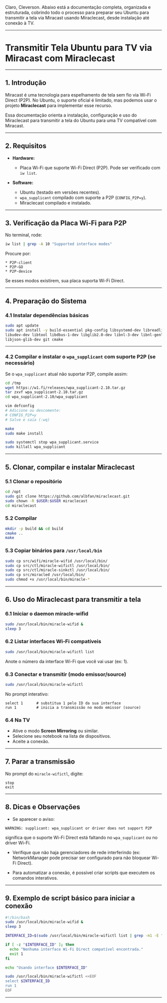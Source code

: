 Claro, Cleverson. Abaixo está a documentação completa, organizada e estruturada, cobrindo todo o processo para preparar seu Ubuntu para transmitir a tela via Miracast usando Miraclecast, desde instalação até conexão à TV.

---

# Transmitir Tela Ubuntu para TV via Miracast com Miraclecast

---

## 1. Introdução

Miracast é uma tecnologia para espelhamento de tela sem fio via Wi-Fi Direct (P2P). No Ubuntu, o suporte oficial é limitado, mas podemos usar o projeto **Miraclecast** para implementar esse recurso.

Essa documentação orienta a instalação, configuração e uso do Miraclecast para transmitir a tela do Ubuntu para uma TV compatível com Miracast.

---

## 2. Requisitos

* **Hardware:**

  * Placa Wi-Fi que suporte Wi-Fi Direct (P2P). Pode ser verificado com `iw list`.
* **Software:**

  * Ubuntu (testado em versões recentes).
  * `wpa_supplicant` compilado com suporte a P2P (`CONFIG_P2P=y`).
  * Miraclecast compilado e instalado.

---

## 3. Verificação da Placa Wi-Fi para P2P

No terminal, rode:

```bash
iw list | grep -A 10 "Supported interface modes"
```

Procure por:

```
* P2P-client
* P2P-GO
* P2P-device
```

Se esses modos existirem, sua placa suporta Wi-Fi Direct.

---

## 4. Preparação do Sistema

### 4.1 Instalar dependências básicas

```bash
sudo apt update
sudo apt install -y build-essential pkg-config libsystemd-dev libreadline-dev \
libudev-dev libtool libdbus-1-dev libglib2.0-dev libnl-3-dev libnl-genl-3-dev \
libjson-glib-dev git cmake
```

---

### 4.2 Compilar e instalar o `wpa_supplicant` com suporte P2P (se necessário)

Se o `wpa_supplicant` atual não suportar P2P, compile assim:

```bash
cd /tmp
wget https://w1.fi/releases/wpa_supplicant-2.10.tar.gz
tar zxvf wpa_supplicant-2.10.tar.gz
cd wpa_supplicant-2.10/wpa_supplicant

vim defconfig
# Adicione ou descomente:
# CONFIG_P2P=y
# Salve e saia (:wq)

make
sudo make install

sudo systemctl stop wpa_supplicant.service
sudo killall wpa_supplicant
```

---

## 5. Clonar, compilar e instalar Miraclecast

### 5.1 Clonar o repositório

```bash
cd /opt
sudo git clone https://github.com/albfan/miraclecast.git
sudo chown -R $USER:$USER miraclecast
cd miraclecast
```

### 5.2 Compilar

```bash
mkdir -p build && cd build
cmake ..
make
```

### 5.3 Copiar binários para `/usr/local/bin`

```bash
sudo cp src/wifi/miracle-wifid /usr/local/bin/
sudo cp src/ctl/miracle-wifictl /usr/local/bin/
sudo cp src/ctl/miracle-sinkctl /usr/local/bin/
sudo cp src/miracled /usr/local/bin/
sudo chmod +x /usr/local/bin/miracle-*
```

---

## 6. Uso do Miraclecast para transmitir a tela

### 6.1 Iniciar o daemon miracle-wifid

```bash
sudo /usr/local/bin/miracle-wifid &
sleep 3
```

### 6.2 Listar interfaces Wi-Fi compatíveis

```bash
sudo /usr/local/bin/miracle-wifictl list
```

Anote o número da interface Wi-Fi que você vai usar (ex: 1).

### 6.3 Conectar e transmitir (modo emissor/source)

```bash
sudo /usr/local/bin/miracle-wifictl
```

No prompt interativo:

```
select 1      # substitua 1 pelo ID da sua interface
run 1         # inicia a transmissão no modo emissor (source)
```

### 6.4 Na TV

* Ative o modo **Screen Mirroring** ou similar.
* Selecione seu notebook na lista de dispositivos.
* Aceite a conexão.

---

## 7. Parar a transmissão

No prompt do `miracle-wifictl`, digite:

```
stop
exit
```

---

## 8. Dicas e Observações

* Se aparecer o aviso:

```
WARNING: supplicant: wpa_supplicant or driver does not support P2P
```

significa que o suporte Wi-Fi Direct está faltando no `wpa_supplicant` ou no driver Wi-Fi.

* Verifique que não haja gerenciadores de rede interferindo (ex: NetworkManager pode precisar ser configurado para não bloquear Wi-Fi Direct).

* Para automatizar a conexão, é possível criar scripts que executem os comandos interativos.

---

## 9. Exemplo de script básico para iniciar a conexão

```bash
#!/bin/bash
sudo /usr/local/bin/miracle-wifid &
sleep 3

INTERFACE_ID=$(sudo /usr/local/bin/miracle-wifictl list | grep -m1 -E "^[*]?[[:space:]]*[0-9]+:" | grep -oP '^[*]?\s*\K[0-9]+')

if [ -z "$INTERFACE_ID" ]; then
  echo "Nenhuma interface Wi-Fi Direct compatível encontrada."
  exit 1
fi

echo "Usando interface $INTERFACE_ID"

sudo /usr/local/bin/miracle-wifictl <<EOF
select $INTERFACE_ID
run 1
EOF
```

---
